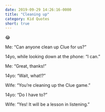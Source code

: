 ```yaml
---
date: 2019-09-29 14:26:16-0000
title: "Cleaning up"
category: Kid Quotes
short: true
---
```


😂

Me: “Can anyone clean up Clue for us?”

14yo, while looking down at the phone: “I can.”

Me: “Great, thanks!”

14yo: “Wait, what!?”

Wife: “You’re cleaning up the Clue game.”

14yo: “Do I have to?”

Wife: “Yes! It will be a lesson in listening.”
